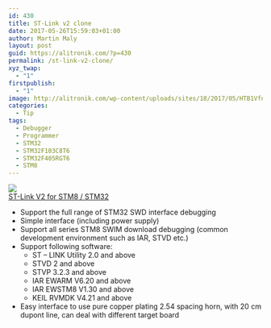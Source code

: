 ```yaml
---
id: 430
title: ST-Link v2 clone
date: 2017-05-26T15:59:03+01:00
author: Martin Maly
layout: post
guid: https://alitronik.com/?p=430
permalink: /st-link-v2-clone/
xyz_twap:
  - "1"
firstpublish:
  - "1"
image: http://alitronik.com/wp-content/uploads/sites/18/2017/05/HTB1Vfn3MVXXXXaPXpXXq6xXFXXXX.jpg
categories:
  - Tip
tags:
  - Debugger
  - Programmer
  - STM32
  - STM32F103C8T6
  - STM32F405RGT6
  - STM8
---
```

<a href="http://s.click.aliexpress.com/e/zJujAmi" target="_parent"><img src="//ae01.alicdn.com/kf/HTB11134OXXXXXcyapXXq6xXFXXX4/new-1PCS-font-b-ST-Link-b-font-font-b-V2-b-font-stlink-mini-STM8STM32.jpg_220x220.jpg" /><span style="display: block;">ST-Link V2 for STM8 / STM32</span></a>

  * Support the full range of STM32 SWD interface debugging
  * Simple interface (including power supply)
  * Support all series STM8 SWIM download debugging (common development environment such as IAR, STVD etc.)
  * Support following software: 
      * ST &#8211; LINK Utility 2.0 and above
      * STVD 2 and above
      * STVP 3.2.3 and above
      * IAR EWARM V6.20 and above
      * IAR EWSTM8 V1.30 and above
      * KEIL RVMDK V4.21 and above
  * Easy interface to use pure copper plating 2.54 spacing horn, with 20 cm dupont line, can deal with different target board